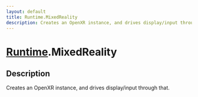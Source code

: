 ```yaml
---
layout: default
title: Runtime.MixedReality
description: Creates an OpenXR instance, and drives display/input through that.
---
```

# [Runtime]({{site.url}}/Pages/Reference/Runtime.html).MixedReality

## Description
Creates an OpenXR instance, and drives display/input through that.

